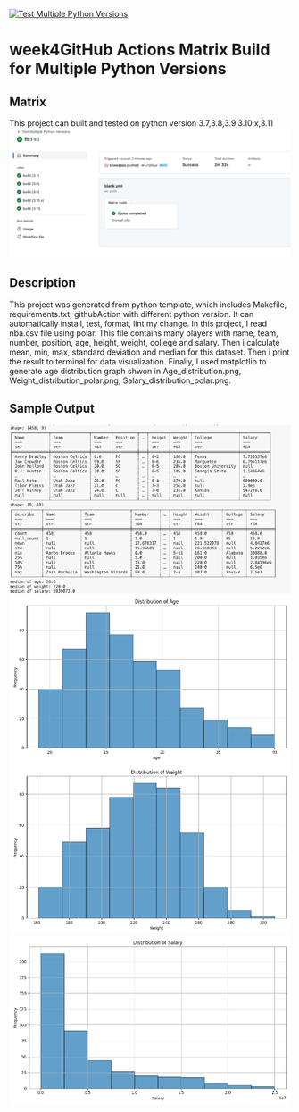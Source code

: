 [![Test Multiple Python Versions](https://github.com/nogibjj/week4_GithubActionMatrixBuild/actions/workflows/blank.yml/badge.svg)](https://github.com/nogibjj/week4_GithubActionMatrixBuild/actions/workflows/blank.yml)
# week4GitHub Actions Matrix Build for Multiple Python Versions

## Matrix
This project can built and tested on python version 3.7,3.8,3.9,3.10.x,3.11
![Matrix](matrix.png)

## Description
This project was generated from python template, which includes Makefile, requirements.txt, githubAction with different python version. It can automatically install, test, format, lint my change.
In this project, I read nba.csv file using polar. This file contains many players with name, team, number, position, age, height, weight, college and salary. Then i calculate mean, min, max, standard deviation and median for this dataset. Then i print the result to terminal for data visualization. Finally, I used matplotlib to generate age distribution graph shwon in Age_distribution.png, Weight_distribution_polar.png, Salary_distribution_polar.png.

## Sample Output
![result](sample.png)
![Age_distribution](Age_distribution_polar.png)
![Weight_distribution](Weight_distribution_polar.png)
![Salary_distribution](Salary_distribution_polar.png)
